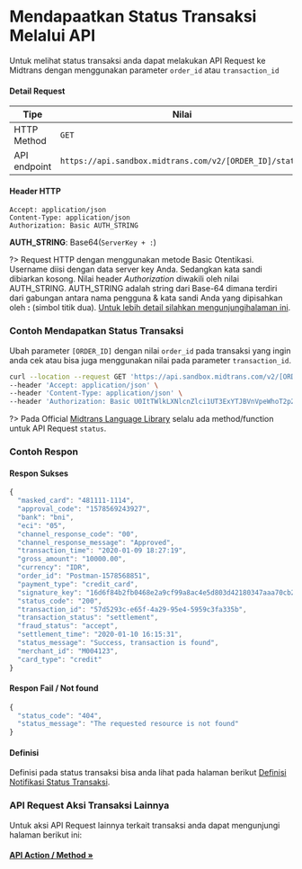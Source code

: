 # Mendapaatkan Status Transaksi Melalui API

Untuk melihat status transaksi anda dapat melakukan API Request ke Midtrans dengan menggunakan parameter `order_id` atau `transaction_id`


#### Detail Request
Tipe | Nilai
--- | ---
HTTP Method | `GET`
API endpoint | `https://api.sandbox.midtrans.com/v2/[ORDER_ID]/status`

#### Header HTTP
```
Accept: application/json
Content-Type: application/json
Authorization: Basic AUTH_STRING
```

**AUTH_STRING**: Base64(`ServerKey + :`)

?> Request HTTP dengan menggunakan metode Basic Otentikasi. Username diisi dengan data server key Anda. Sedangkan kata sandi dibiarkan kosong. Nilai header *Authorization* diwakili oleh nilai AUTH_STRING. AUTH_STRING adalah string dari Base-64 dimana terdiri dari gabungan antara nama pengguna & kata sandi Anda yang dipisahkan oleh **:** (simbol titik dua). [Untuk lebih detail silahkan mengunjungihalaman ini](/id/technical-reference/api-header.md).

### Contoh Mendapatkan Status Transaksi

Ubah parameter `[ORDER_ID]` dengan nilai `order_id` pada transaksi yang ingin anda cek atau bisa juga menggunakan nilai pada parameter `transaction_id`.
<!-- TODO: add more language sample -->
```bash
curl --location --request GET 'https://api.sandbox.midtrans.com/v2/[ORDER_ID]/status' \
--header 'Accept: application/json' \
--header 'Content-Type: application/json' \
--header 'Authorization: Basic U0ItTWlkLXNlcnZlci1UT3ExYTJBVnVpeWhoT2p2ZnMzVV7LZU87'
```
?> Pada Official [Midtrans Language Library](/id/technical-reference/library-plugin.md) selalu ada method/function untuk API Request `status`.

### Contoh Respon

#### Respon Sukses

```javascript
{
  "masked_card": "481111-1114",
  "approval_code": "1578569243927",
  "bank": "bni",
  "eci": "05",
  "channel_response_code": "00",
  "channel_response_message": "Approved",
  "transaction_time": "2020-01-09 18:27:19",
  "gross_amount": "10000.00",
  "currency": "IDR",
  "order_id": "Postman-1578568851",
  "payment_type": "credit_card",
  "signature_key": "16d6f84b2fb0468e2a9cf99a8ac4e5d803d42180347aaa70cb2a7abb13b5c6130458ca9c71956a962c0827637cd3bc7d40b21a8ae9fab12c7c3efe351b18d00a",
  "status_code": "200",
  "transaction_id": "57d5293c-e65f-4a29-95e4-5959c3fa335b",
  "transaction_status": "settlement",
  "fraud_status": "accept",
  "settlement_time": "2020-01-10 16:15:31",
  "status_message": "Success, transaction is found",
  "merchant_id": "M004123",
  "card_type": "credit"
}
```

#### Respon Fail / Not found
```javascript
{
  "status_code": "404",
  "status_message": "The requested resource is not found"
}
```

#### Definisi

Definisi pada status transaksi bisa anda lihat pada halaman berikut [Definisi Notifikasi Status Transaksi](/id/after-payment/http-notification?id=definisi-status).


### API Request Aksi Transaksi Lainnya

Untuk aksi API Request lainnya terkait transaksi anda dapat mengunjungi halaman berikut ini:

<div class="my-card">
	
#### [API Action / Method &#187;](/en/after-payment/status-cycle.md#api-action-method)
</div>